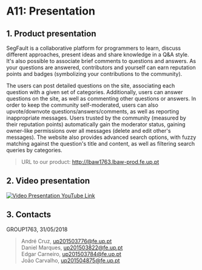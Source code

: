 # A11: Presentation

## 1. Product presentation

SegFault is a collaborative platform for programmers to learn, discuss different approaches, present ideas and share knowledge in a Q&A style. It's also possible to associate brief comments to questions and answers. As your questions are answered, contributors and yourself can earn reputation points and badges (symbolizing your contributions to the community).

The users can post detailed questions on the site, associating each question with a given set of categories. Additionally, users can answer questions on the site, as well as commenting other questions or answers. In order to keep the community self-moderated, users can also upvote/downvote questions/answers/comments, as well as reporting inappropriate messages. Users trusted by the community (measured by their reputation points) automatically gain the moderator status, gaining owner-like permissions over all messages (delete and edit other's messages). The website also provides advanced search options, with fuzzy matching against the question's title and content, as well as filtering search queries by categories.

> URL to our product: http://lbaw1763.lbaw-prod.fe.up.pt

## 2. Video presentation

[![Video Presentation YouTube Link](https://img.youtube.com/vi/x8E8NRYciYI/0.jpg)](https://www.youtube.com/watch?v=x8E8NRYciYI)

## 3. Contacts

GROUP1763, 31/05/2018

> André Cruz, up201503776@fe.up.pt  
> Daniel Marques, up201503822@fe.up.pt  
> Edgar Carneiro, up201503784@fe.up.pt  
> João Carvalho, up201504875@fe.up.pt  
